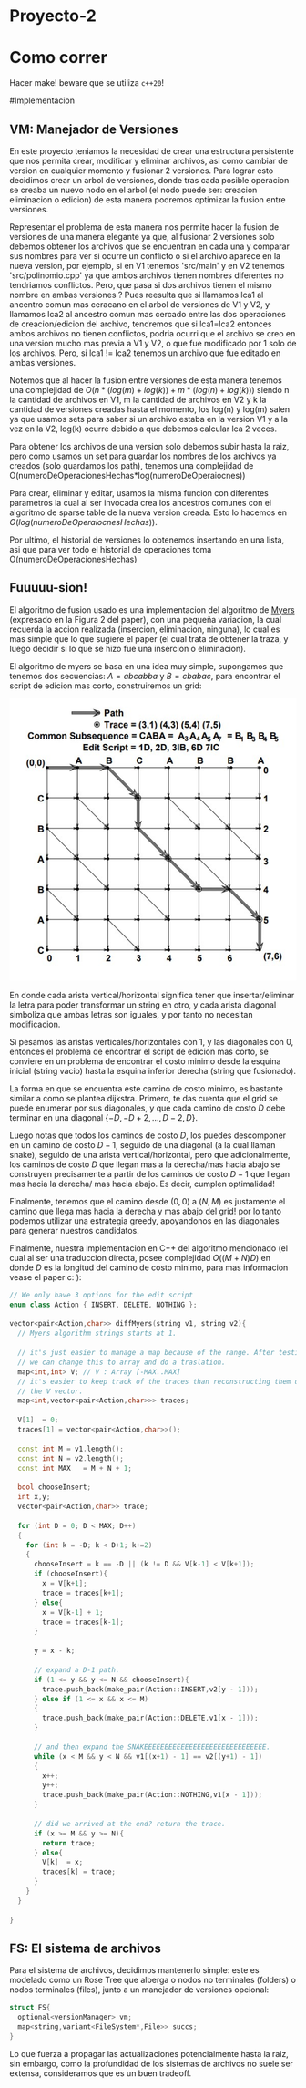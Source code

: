 # Proyecto-2

# Como correr

Hacer make! beware que se utiliza `c++20`!

#Implementacion

## VM: Manejador de Versiones

En este proyecto teniamos la necesidad de crear una estructura persistente que nos permita crear, modificar y eliminar archivos, asi como cambiar de version en cualquier momento y fusionar 2 versiones. Para lograr esto decidimos crear un arbol de versiones, donde tras cada posible operacion se creaba un nuevo nodo en el arbol (el nodo puede ser: creacion eliminacion o edicion) de esta manera podremos optimizar la fusion entre versiones.

Representar el problema de esta manera nos permite hacer la fusion de versiones de una manera elegante ya que, al fusionar 2 versiones solo debemos obtener los archivos que se encuentran en cada una y comparar sus nombres para ver si ocurre un conflicto o si el archivo aparece en la nueva version, por ejemplo, si en V1 tenemos 'src/main' y en V2 tenemos 'src/polinomio.cpp' ya que ambos archivos tienen nombres diferentes no tendriamos conflictos. Pero, que pasa si dos archivos tienen el mismo nombre en ambas versiones ? Pues reesulta que si llamamos lca1 al ancentro comun mas ceracano en el arbol de versiones de V1 y V2, y llamamos lca2 al ancestro comun mas cercado entre las dos operaciones de creacion/edicion del archivo, tendremos que si lca1=lca2 entonces ambos archivos no tienen conflictos, podria ocurri que el archivo se creo en una version mucho mas previa a V1 y V2, o que fue modificado por 1 solo de los archivos. Pero, si lca1 != lca2 tenemos un archivo que fue editado en ambas versiones.

Notemos que al hacer la fusion entre versiones de esta manera tenemos una complejidad de $O( n*( log(m) + log(k) ) + m*( log(n) + log(k) ) )$ siendo n la cantidad de archivos en V1, m la cantidad de archivos en V2 y k la cantidad de versiones creadas hasta el momento, los log(n) y log(m) salen ya que usamos sets para saber si un archivo estaba en la version V1 y a la vez en la V2, log(k) ocurre debido a que debemos calcular lca 2 veces.

Para obtener los archivos de una version solo debemos subir hasta la raiz, pero como usamos un set para guardar los nombres de los archivos ya creados (solo guardamos los path), tenemos una complejidad de O(numeroDeOperacionesHechas*log(numeroDeOperaiocnes))

Para crear, eliminar y editar, usamos la misma funcion con diferentes parametros la cual al ser invocada crea los ancestros comunes con el algoritmo de sparse table de la nueva version creada. Esto lo hacemos en $O( log(numeroDeOperaiocnesHechas) )$.

Por ultimo, el historial de versiones lo obtenemos insertando en una lista, asi que para ver todo el historial de operaciones toma O(numeroDeOperacionesHechas)

## Fuuuuu-sion!


El algoritmo de fusion usado es una implementacion del algoritmo de [Myers](https://neil.fraser.name/writing/diff/myers.pdf) (expresado en la Figura 2 del paper), con una pequeña variacion, la cual recuerda la accion realizada (insercion, eliminacion, ninguna), lo cual es mas simple que lo que sugiere el paper
(el cual trata de obtener la traza, y luego decidir si lo que se hizo fue una insercion o eliminacion).

El algoritmo de myers se basa en una idea muy simple, supongamos que tenemos dos secuencias: $A=abcabba$ y $B=cbabac$, para encontrar el script de edicion mas corto, construiremos un grid:

![Grid de edicion](imgs/grid.JPG)

En donde cada arista vertical/horizontal significa tener que insertar/eliminar la letra para poder transformar un string en otro, y cada
arista diagonal simboliza que ambas letras son iguales, y por tanto
no necesitan modificacion.

Si pesamos las aristas verticales/horizontales con 1, y las diagonales
con 0, entonces el problema de encontrar el script de edicion mas
corto, se conviere en un problema de encontrar el costo minimo desde
la esquina inicial (string vacio) hasta la esquina inferior derecha
(string que fusionado).

La forma en que se encuentra este camino de costo minimo, es bastante similar a como se plantea dijkstra. Primero, te das cuenta que el grid se puede enumerar por sus diagonales, y que cada camino de costo $D$ debe terminar en una diagonal $\{-D,-D+2,\dots,D-2,D\}$.

Luego notas que todos los caminos de costo $D$, los puedes descomponer en un camino de costo $D-1$, seguido de una diagonal
(a la cual llaman snake), seguido de una arista vertical/horizontal, pero que adicionalmente, los caminos de costo $D$ que llegan mas a la derecha/mas hacia abajo se construyen precisamente a partir de los caminos de costo $D-1$ que llegan mas hacia la derecha/ mas hacia abajo. Es decir, cumplen optimalidad!

Finalmente, tenemos que el camino desde $(0,0)$ a $(N,M)$ es justamente el camino que llega mas hacia la derecha y mas abajo del grid! por lo tanto podemos utilizar una estrategia greedy, apoyandonos en las diagonales para generar nuestros candidatos.

Finalmente, nuestra implementacion en C++ del algoritmo mencionado (el cual al ser una traduccion directa, posee complejidad $O((M+N)D)$ en donde $D$ es la longitud del camino de costo minimo, para mas informacion vease el paper c: ):

```c++
// We only have 3 options for the edit script
enum class Action { INSERT, DELETE, NOTHING };

vector<pair<Action,char>> diffMyers(string v1, string v2){
  // Myers algorithm strings starts at 1.

  // it's just easier to manage a map because of the range. After testing
  // we can change this to array and do a traslation.
  map<int,int> V; // V : Array [-MAX..MAX]
  // it's easier to keep track of the traces than reconstructing them using
  // the V vector.
  map<int,vector<pair<Action,char>>> traces;

  V[1]  = 0;
  traces[1] = vector<pair<Action,char>>();

  const int M = v1.length();
  const int N = v2.length();
  const int MAX   = M + N + 1;

  bool chooseInsert;
  int x,y;
  vector<pair<Action,char>> trace;

  for (int D = 0; D < MAX; D++)
  {
    for (int k = -D; k < D+1; k+=2)
    {
      chooseInsert = k == -D || (k != D && V[k-1] < V[k+1]);
      if (chooseInsert){
        x = V[k+1];
        trace = traces[k+1];
      } else{
        x = V[k-1] + 1;
        trace = traces[k-1];
      }

      y = x - k;

      // expand a D-1 path.
      if (1 <= y && y <= N && chooseInsert){
        trace.push_back(make_pair(Action::INSERT,v2[y - 1]));
      } else if (1 <= x && x <= M)
      {
        trace.push_back(make_pair(Action::DELETE,v1[x - 1]));
      }

      // and then expand the SNAKEEEEEEEEEEEEEEEEEEEEEEEEEEEEEE.
      while (x < M && y < N && v1[(x+1) - 1] == v2[(y+1) - 1])
      {
        x++;
        y++;
        trace.push_back(make_pair(Action::NOTHING,v1[x - 1]));
      }

      // did we arrived at the end? return the trace.
      if (x >= M && y >= N){
        return trace;
      } else{
        V[k]  = x;
        traces[k] = trace;
      }
    }
  }
  
}
```

## FS: El sistema de archivos

Para el sistema de archivos, decidimos mantenerlo simple: este es modelado como un Rose Tree que alberga o nodos no terminales (folders) o nodos terminales (files), junto a un manejador de versiones opcional:


```c++
struct FS{
  optional<versionManager> vm;
  map<string,variant<FileSystem*,File>> succs;
}
```

Lo que fuerza a propagar las actualizaciones potencialmente hasta la raiz, sin embargo, como la profundidad de los sistemas de archivos no suele ser extensa, consideramos que es un buen tradeoff.

